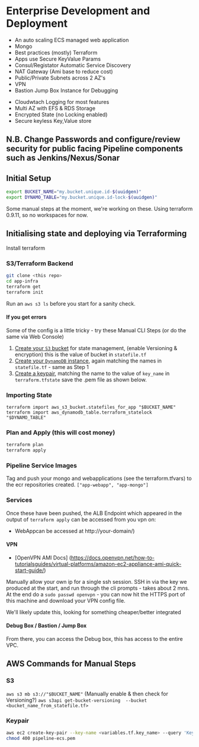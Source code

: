 # Enterprise Development and Deployment


- An auto scaling ECS managed  web application
- Mongo 
- Best practices (mostly) Terraform
- Apps use Secure KeyValue Params
- Consul/Registator Automatic Service Discovery
- NAT Gateway (Ami base to reduce cost)
- Public/Private Subnets across 2 AZ's
- VPN
- Bastion Jump Box Instance for Debugging
* Cloudwtach Logging for most features
* Multi AZ with EFS & RDS Storage
* Encrypted State (no Locking enabled)
* Secure keyless Key,Value store

## N.B. Change Passwords and configure/review security for public facing Pipeline components such as Jenkins/Nexus/Sonar

## Initial Setup
```bash
export BUCKET_NAME="my.bucket.unique.id-$(uuidgen)"
export DYNAMO_TABLE="my.bucket.unique.id-lock-$(uuidgen)"
```
Some manual steps at the moment, we're working on these.  Using terraform 0.9.11,  so no workspaces for now.


## Initialising state and deploying via Terraforming
Install terraform

### S3/Terraform Backend

```bash
git clone <this repo>
cd app-infra
terraform get
terraform init
```
[<import state>](#state)

Run an `aws s3 ls` before you start for a sanity check.

#### If you get errors 
Some of the config is a little tricky - try these Manual CLI Steps (or do the same  via Web Console)
1. [Create your `S3` bucket](#s3) for state management, (enable Versioning & encryption) this is the value of bucket in `statefile.tf`
2. [Create your `DynamoDB` instance](#dynamo), again matching the names in `statefile.tf` - same as Step 1
3. [Create a keypair](#keypair), matching the name to the value of `key_name` in `terraform.tfstate` save the .pem file as shown below.


### <a name="state"></a> Importing State
```
terraform import aws_s3_bucket.statefiles_for_app "$BUCKET_NAME"
terraform import aws_dynamodb_table.terraform_statelock "$DYNAMO_TABLE"

```

### Plan and Apply (this will cost money)
```bash
terraform plan
terraform apply
```

### Pipeline Service Images

Tag and push your mongo and webapplications (see the terraform.tfvars) to the ecr repositories created. `["app-webapp", "app-mongo"]`

### Services
Once these have been pushed, the ALB Endpoint which appeared in the output of `terraform apply` can be accessed from you vpn on:
* WebAppcan be accessed at http://your-domain/)

#### VPN
* [OpenVPN AMI Docs] (https://docs.openvpn.net/how-to-tutorialsguides/virtual-platforms/amazon-ec2-appliance-ami-quick-start-guide/)

Manually allow your own ip for a single ssh session. SSH in via the key we produced at the start, and run through the cli prompts - takes about 2 mns. At the end do a `sudo passwd openvpn` - you can now hit the HTTPS port of this machine and download your VPN config file.

We'll likely update this, looking for something cheaper/better integrated

#### Debug Box / Bastion / Jump Box
From there, you can access the Debug box, this has access to the entire VPC.



## AWS Commands for Manual Steps
### <a name="s3"></a> S3
`aws s3 mb s3://"$BUCKET_NAME"` (Manually enable & then check for Versioning?) `aws s3api get-bucket-versioning  --bucket <bucket_name_from_statefile.tf>`

### <a name="keypair"></a> Keypair
```bash
aws ec2 create-key-pair --key-name <variables.tf.key_name> --query 'KeyMaterial' --output text > <variables.tf.key_name>.pem
chmod 400 pipeline-ecs.pem
```


